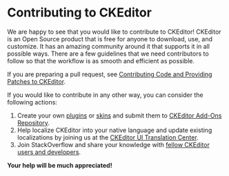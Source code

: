 # Contributing to CKEditor

We are happy to see that you would like to contribute to CKEditor! CKEditor is an Open Source product that is free for 
anyone to download, use, and customize. It has an amazing community around it that supports it in all possible ways.
There are a few guidelines that we need contributors to follow so that the workflow is as smooth and efficient as possible.

If you are preparing a pull request, see [Contributing Code and Providing Patches to CKEditor](http://docs.ckeditor.com/#!/guide/dev_contributing_code).

If you would like to contribute in any other way, you can consider the following actions:

1. Create your own [plugins](http://docs.ckeditor.com/#!/guide/plugin_sdk_sample) or [skins](http://docs.ckeditor.com/#!/guide/skin_sdk_intro)
and submit them to [CKEditor Add-Ons Repository](http://ckeditor.com/addons/plugins).
2. Help localize CKEditor into your native language and update existing localizations by joining us at the
[CKEditor UI Translation Center](https://www.transifex.com/ckeditor/ckeditor/).
3. Join StackOverflow and share your knowledge with [fellow CKEditor users and developers](http://stackoverflow.com/questions/tagged/ckeditor).

**Your help will be much appreciated!**
